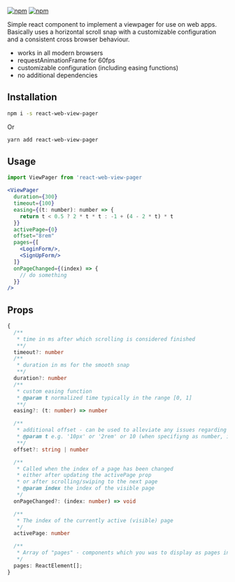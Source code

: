 [![npm](https://img.shields.io/badge/npm-react--web--view--pager-red.svg?style=for-the-badge&logo=npm)](https://www.npmjs.com/package/react-web-view-pager)
[![npm](https://img.shields.io/npm/v/react-web-view-pager.svg?style=for-the-badge&label)](https://www.npmjs.com/react-web-view-pager)

Simple react component to implement a viewpager for use on web apps.
Basically uses a horizontal scroll snap with a customizable configuration and a consistent cross browser behaviour.

- works in all modern browsers
- requestAnimationFrame for 60fps
- customizable configuration (including easing functions)
- no additional dependencies

## Installation

```sh
npm i -s react-web-view-pager
```
Or
```sh
yarn add react-web-view-pager
```

## Usage
```ts
import ViewPager from 'react-web-view-pager
```

```jsx padded 
<ViewPager 
  duration={300}
  timeout={100}
  easing={(t: number): number => {
    return t < 0.5 ? 2 * t * t : -1 + (4 - 2 * t) * t
  }}
  activePage={0} 
  offset="8rem"
  pages={[
    <LoginForm/>,
    <SignUpForm/>
  ]} 
  onPageChanged={(index) => {
    // do something
  }}
/>
```

## Props
```ts
{
  /**
   * time in ms after which scrolling is considered finished
   **/
  timeout?: number
  /**
   * duration in ms for the smooth snap
   **/
  duration?: number
  /**
   * custom easing function
   * @param t normalized time typically in the range [0, 1]
   **/
  easing?: (t: number) => number

  /**
   * additional offset - can be used to alleviate any issues regarding margin/padding
   * @param t e.g. '10px' or '2rem' or 10 (when specifiyng as number, it will be treated as pixels)
   **/
  offset?: string | number

  /**
   * Called when the index of a page has been changed
   * either after updating the activePage prop 
   * or after scrolling/swiping to the next page
   * @param index the index of the visible page
   */
  onPageChanged?: (index: number) => void

  /**
   * The index of the currently active (visible) page
   */
  activePage: number

  /**
   * Array of "pages" - components which you was to display as pages in the viewpager
   */
  pages: ReactElement[];
}
```